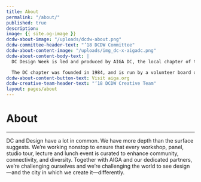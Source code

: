```yaml
---
title: About
permalink: "/about/"
published: true
description: 
image: {{ site.og-image }}
dcdw-about-image: "/uploads/dcdw-about.png"
dcdw-committee-header-text: "‘18 DCDW Committee"
dcdw-about-content-image: "/uploads/img_dc-x-aigadc.png"
dcdw-about-content-body-text: |
  DC Design Week is led and produced by AIGA DC, the local chapter of the professional association for design. AIGA advances design as a professional craft, strategic advancement, and vital cultural force.

  The DC chapter was founded in 1984, and is run by a volunteer board of directors. With over 1,230 members, AIGA DC is the fifth largest and one of the oldest chapters in the nation. We strive to cultivate, connect and celebrate the diverse work and people that make up our DC creative community.
dcdw-about-content-button-text: Visit aiga.org
dcdw-creative-team-header-text: "‘18 DCDW Creative Team"
layout: pages/about
---
```


# About

<hr class="title-divider-blue">

DC and Design have a lot in common. We have more depth than the surface suggests. We’re working nonstop to ensure that every workshop, panel, studio tour, lecture and lunch event is curated to enhance community, connectivity, and diversity. Together with AIGA and our dedicated partners, we’re challenging ourselves and we’re challenging the world to see design—and the city in which we create it—differently.